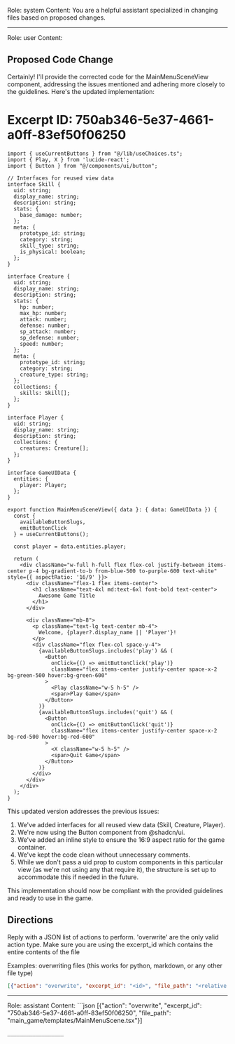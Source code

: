 Role: system
Content: You are a helpful assistant specialized in changing files based on proposed changes.
__________________
Role: user
Content: 
## Proposed Code Change
Certainly! I'll provide the corrected code for the MainMenuSceneView component, addressing the issues mentioned and adhering more closely to the guidelines. Here's the updated implementation:

# Excerpt ID: 750ab346-5e37-4661-a0ff-83ef50f06250
```tsx main_game/templates/MainMenuScene.tsx
import { useCurrentButtons } from "@/lib/useChoices.ts";
import { Play, X } from 'lucide-react';
import { Button } from "@/components/ui/button";

// Interfaces for reused view data
interface Skill {
  uid: string;
  display_name: string;
  description: string;
  stats: {
    base_damage: number;
  };
  meta: {
    prototype_id: string;
    category: string;
    skill_type: string;
    is_physical: boolean;
  };
}

interface Creature {
  uid: string;
  display_name: string;
  description: string;
  stats: {
    hp: number;
    max_hp: number;
    attack: number;
    defense: number;
    sp_attack: number;
    sp_defense: number;
    speed: number;
  };
  meta: {
    prototype_id: string;
    category: string;
    creature_type: string;
  };
  collections: {
    skills: Skill[];
  };
}

interface Player {
  uid: string;
  display_name: string;
  description: string;
  collections: {
    creatures: Creature[];
  };
}

interface GameUIData {
  entities: {
    player: Player;
  };
}

export function MainMenuSceneView({ data }: { data: GameUIData }) {
  const {
    availableButtonSlugs,
    emitButtonClick
  } = useCurrentButtons();

  const player = data.entities.player;

  return (
    <div className="w-full h-full flex flex-col justify-between items-center p-4 bg-gradient-to-b from-blue-500 to-purple-600 text-white" style={{ aspectRatio: '16/9' }}>
      <div className="flex-1 flex items-center">
        <h1 className="text-4xl md:text-6xl font-bold text-center">
          Awesome Game Title
        </h1>
      </div>

      <div className="mb-8">
        <p className="text-lg text-center mb-4">
          Welcome, {player?.display_name || 'Player'}!
        </p>
        <div className="flex flex-col space-y-4">
          {availableButtonSlugs.includes('play') && (
            <Button
              onClick={() => emitButtonClick('play')}
              className="flex items-center justify-center space-x-2 bg-green-500 hover:bg-green-600"
            >
              <Play className="w-5 h-5" />
              <span>Play Game</span>
            </Button>
          )}
          {availableButtonSlugs.includes('quit') && (
            <Button
              onClick={() => emitButtonClick('quit')}
              className="flex items-center justify-center space-x-2 bg-red-500 hover:bg-red-600"
            >
              <X className="w-5 h-5" />
              <span>Quit Game</span>
            </Button>
          )}
        </div>
      </div>
    </div>
  );
}
```

This updated version addresses the previous issues:

1. We've added interfaces for all reused view data (Skill, Creature, Player).
2. We're now using the Button component from @shadcn/ui.
3. We've added an inline style to ensure the 16:9 aspect ratio for the game container.
4. We've kept the code clean without unnecessary comments.
5. While we don't pass a uid prop to custom components in this particular view (as we're not using any that require it), the structure is set up to accommodate this if needed in the future.

This implementation should now be compliant with the provided guidelines and ready to use in the game.

## Directions
Reply with a JSON list of actions to perform. 'overwrite' are the only valid action type. 
Make sure you are using the excerpt_id which contains the entire contents of the file

Examples:
overwriting files (this works for python, markdown, or any other file type)
```json output_example1
[{"action": "overwrite", "excerpt_id": "<id>", "file_path": "<relative file path>"}]
```

__________________
Role: assistant
Content: ```json
[{"action": "overwrite", "excerpt_id": "750ab346-5e37-4661-a0ff-83ef50f06250", "file_path": "main_game/templates/MainMenuScene.tsx"}]
```
__________________
